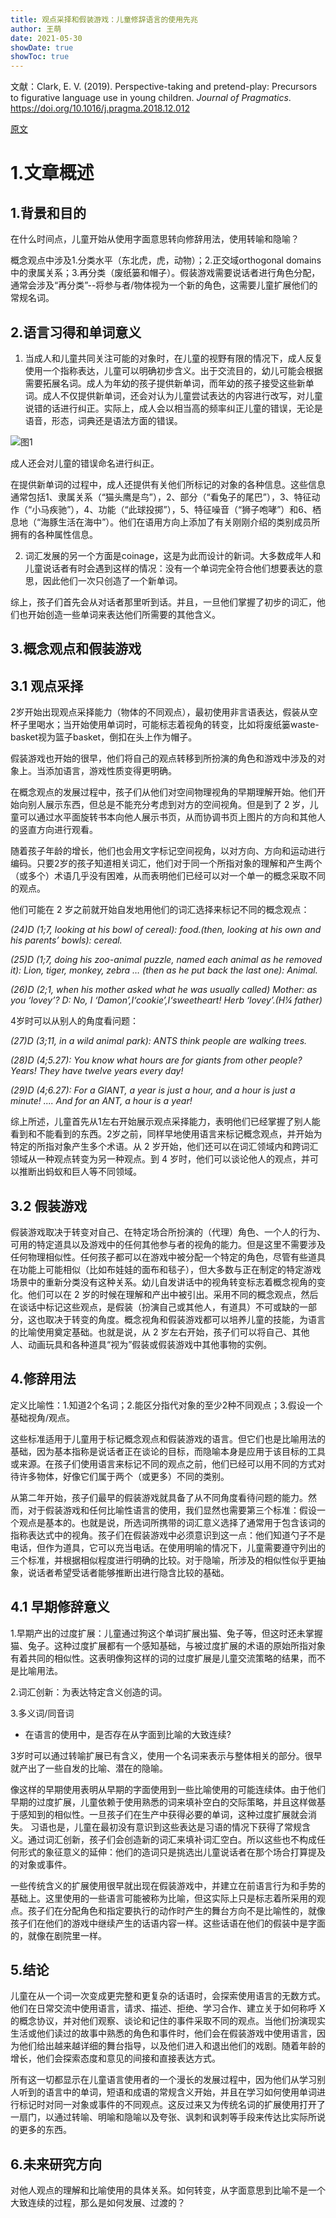 ```yaml
---
title: 观点采择和假装游戏：儿童修辞语言的使用先兆
author: 王萌
date: 2021-05-30
showDate: true
showToc: true
---
```


文献：Clark, E. V. (2019). Perspective-taking and pretend-play: Precursors to figurative language use in young children. *Journal of Pragmatics*. https://doi.org/10.1016/j.pragma.2018.12.012

[原文](../Source_Files/2021-05-30-WM1.pdf)

# 1.文章概述

## 1.背景和目的

在什么时间点，儿童开始从使用字面意思转向修辞用法，使用转喻和隐喻？

概念观点中涉及1.分类水平（东北虎，虎，动物）；2.正交域orthogonal domains中的隶属关系；3.再分类（废纸篓和帽子）。假装游戏需要说话者进行角色分配，通常会涉及“再分类”--将参与者/物体视为一个新的角色，这需要儿童扩展他们的常规名词。

## 2.语言习得和单词意义

1. 当成人和儿童共同关注可能的对象时，在儿童的视野有限的情况下，成人反复使用一个指称表达，儿童可以明确初步含义。出于交流目的，幼儿可能会根据需要拓展名词。成人为年幼的孩子提供新单词，而年幼的孩子接受这些新单词。成人不仅提供新单词，还会对认为儿童尝试表达的内容进行改写，对儿童说错的话进行纠正。实际上，成人会以相当高的频率纠正儿童的错误，无论是语音，形态，词典还是语法方面的错误。

![图1](../Supporting_Information/2021-05-30-WM1-fig1.png)

成人还会对儿童的错误命名进行纠正。

在提供新单词的过程中，成人还提供有关他们所标记的对象的各种信息。这些信息通常包括1、隶属关系（“猫头鹰是鸟”），2、部分（“看兔子的尾巴”），3、特征动作（“小马疾驰”），4、功能（“此球投掷”），5、特征噪音（“狮子咆哮”）和6、栖息地（“海豚生活在海中”）。他们在语用方向上添加了有关刚刚介绍的类别成员所拥有的各种属性信息。

2. 词汇发展的另一个方面是coinage，这是为此而设计的新词。大多数成年人和儿童说话者有时会遇到这样的情况：没有一个单词完全符合他们想要表达的意思，因此他们一次只创造了一个新单词。

综上，孩子们首先会从对话者那里听到话。并且，一旦他们掌握了初步的词汇，他们也开始创造一些单词来表达他们所需要的其他含义。

## 3.概念观点和假装游戏

## 3.1 观点采择

2岁开始出现观点采择能力（物体的不同观点），最初使用非言语表达，假装从空杯子里喝水；当开始使用单词时，可能标志着视角的转变，比如将废纸篓waste-basket视为篮子basket，倒扣在头上作为帽子。

假装游戏也开始的很早，他们将自己的观点转移到所扮演的角色和游戏中涉及的对象上。当添加语言，游戏性质变得更明确。

在概念观点的发展过程中，孩子们从他们对空间物理视角的早期理解开始。他们开始向别人展示东西，但总是不能充分考虑到对方的空间视角。但是到了 2 岁，儿童可以通过水平面旋转书本向他人展示书页，从而协调书页上图片的方向和其他人的竖直方向进行观看。

随着孩子年龄的增长，他们也会用文字标记空间视角，以对方向、方向和运动进行编码。只要2岁的孩子知道相关词汇，他们对于同一个所指对象的理解和产生两个（或多个）术语几乎没有困难，从而表明他们已经可以对一个单一的概念采取不同的观点。

他们可能在 2 岁之前就开始自发地用他们的词汇选择来标记不同的概念观点：

*(24)D (1;7, looking at his bowl of cereal): food.(then, looking at his own and his parents’ bowls): cereal.*

*(25)D (1;7, doing his zoo-animal puzzle, named each animal as he removed it): Lion, tiger, monkey, zebra … (then as he put back the last one): Animal.*

*(26)D (2;1, when his mother asked what he was usually called) Mother: as you ‘lovey’? D: No, I ‘Damon’,I‘cookie’,I‘sweetheart! Herb ‘lovey’.(H¼ father)*

4岁时可以从别人的角度看问题：

*(27)D (3;11, in a wild animal park): ANTS think people are walking trees.*

*(28)D (4;5.27): You know what hours are for giants from other people? Years! They have twelve years every day!*

*(29)D (4;6.27): For a GIANT, a year is just a hour, and a hour is just a minute! .... And for an ANT, a hour is a year!*

综上所述，儿童首先从1左右开始展示观点采择能力，表明他们已经掌握了别人能看到和不能看到的东西。2岁之前，同样早地使用语言来标记概念观点，并开始为特定的所指对象产生多个术语。从 2 岁开始，他们还可以在词汇领域内和跨词汇领域从一种观点转变为另一种观点。到 4 岁时，他们可以谈论他人的观点，并可以推断出蚂蚁和巨人等不同领域。

## 3.2 假装游戏

假装游戏取决于转变对自己、在特定场合所扮演的（代理）角色、一个人的行为、可用的特定道具以及游戏中的任何其他参与者的视角的能力。但是这里不需要涉及任何物理相似性。任何孩子都可以在游戏中被分配一个特定的角色，尽管有些道具在功能上可能相似（比如布娃娃的面布和毯子），但大多数与正在制定的特定游戏场景中的重新分类没有这种关系。幼儿自发讲话中的视角转变标志着概念视角的变化。他们可以在 2 岁的时候在理解和产出中被引出。采用不同的概念观点，然后在谈话中标记这些观点，是假装（扮演自己或其他人，有道具）不可或缺的一部分，这也取决于转变的角度。概念视角和假装游戏都可以培养儿童的技能，为语言的比喻使用奠定基础。也就是说，从 2 岁左右开始，孩子们可以将自己、其他人、动画玩具和各种道具“视为”假装或假装游戏中其他事物的实例。

## 4.修辞用法

定义比喻性：1.知道2个名词；2.能区分指代对象的至少2种不同观点；3.假设一个基础视角/观点。

这些标准适用于儿童用于标记概念观点和假装游戏的语言。但它们也是比喻用法的基础，因为基本指称是说话者正在谈论的目标，而隐喻本身是应用于该目标的工具或来源。在孩子们使用语言来标记不同的观点之前，他们已经可以用不同的方式对待许多物体，好像它们属于两个（或更多）不同的类别。

从第二年开始，孩子们最早的假装游戏就具备了从不同角度看待问题的能力。然而，对于假装游戏和任何比喻性语言的使用，我们显然也需要第三个标准：假设一个观点是基本的。也就是说，所选词所携带的词汇意义选择了通常用于包含该词的指称表达式中的视角。孩子们在假装游戏中必须意识到这一点：他们知道勺子不是电话，但作为道具，它可以充当电话。在使用明喻的情况下，儿童需要遵守列出的三个标准，并根据相似程度进行明确的比较。对于隐喻，所涉及的相似性似乎更抽象，说话者希望受话者能够推断出进行隐含比较的基础。

## 4.1 早期修辞意义

1.早期产出的过度扩展：儿童通过狗这个单词扩展出猫、兔子等，但这时还未掌握猫、兔子。这种过度扩展都有一个感知基础，与被过度扩展的术语的原始所指对象有着共同的相似性。这表明像狗这样的词的过度扩展是儿童交流策略的结果，而不是比喻用法。

2.词汇创新：为表达特定含义创造的词。

3.多义词/同音词

- 在语言的使用中，是否存在从字面到比喻的大致连续?

3岁时可以通过转喻扩展已有含义，使用一个名词来表示与整体相关的部分。很早就产出了一些自发的比喻、潜在的隐喻。

像这样的早期使用表明从早期的字面使用到一些比喻使用的可能连续体。由于他们早期的过度扩展，儿童依赖于使用熟悉的词来填补空白的交际策略，并且这样做基于感知到的相似性。一旦孩子们在生产中获得必要的单词，这种过度扩展就会消失。
习语也是，儿童在最初没有意识到这些表达是习语的情况下获得了常规含义。通过词汇创新，孩子们会创造新的词汇来填补词汇空白。所以这些也不构成任何形式的象征意义的延伸：他们的造词只是挑选出儿童说话者在那个场合打算提及的对象或事件。

一些传统含义的扩展使用很早就出现在假装游戏中，并建立在前语言行为和手​​势的基础上。这里使用的一些语言可能被称为比喻，但这实际上只是标志着所采用的观点。孩子们在分配角色和指定要执行的动作时产生的舞台方向不是比喻性的，就像孩子们在他们的游戏中继续产生的话语内容一样。这些话语在他们的假装中是字面的，就像在剧院里一样。

## 5.结论

儿童在从一个词一次变成更完整和更复杂的话语时，会探索使用语言的无数方式。他们在日常交流中使用语言，请求、描述、拒绝、学习合作、建立关于如何称呼 X 的概念协议，并对他们观察、谈论和记住的事件采取不同的观点。当他们扮演现实生活或他们读过的故事中熟悉的角色和事件时，他们会在假装游戏中使用语言，因为他们给出越来越详细的舞台指导，以及他们进入和退出他们的戏剧。随着年龄的增长，他们会探索态度和意见的间接和直接表达方式。

所有这一切都显示在儿童语言使用者的一个漫长的发展过程中，因为他们从学习别人听到的语言中的单词，短语和成语的常规含义开始，并且在学习如何使用单词进行标记时对同一对象或事件的不同观点。这反过来又为传统名词的扩展使用打开了一扇门，以通过转喻、明喻和隐喻以及夸张、讽刺和讽刺等手段来传达比实际所说的更多的东西。

## 6.未来研究方向

对他人观点的理解和比喻使用的具体关系。如何转变，从字面意思到比喻不是一个大致连续的过程，那么是如何发展、过渡的？


